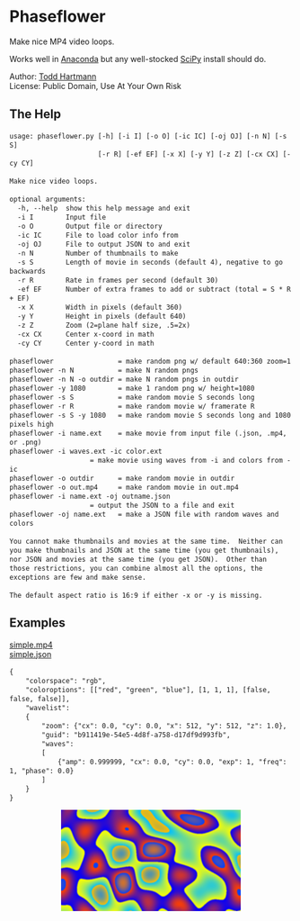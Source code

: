 # Phaseflower

Make nice MP4 video loops.

Works well in [Anaconda](https://www.anaconda.com/)
but any well-stocked [SciPy](https://scipy.org/) install should do.

Author: [Todd Hartmann](https://github.com/ToddHartmann)\
License:  Public Domain, Use At Your Own Risk

## The Help
```
usage: phaseflower.py [-h] [-i I] [-o O] [-ic IC] [-oj OJ] [-n N] [-s S]
                      [-r R] [-ef EF] [-x X] [-y Y] [-z Z] [-cx CX] [-cy CY]

Make nice video loops.

optional arguments:
  -h, --help  show this help message and exit
  -i I        Input file
  -o O        Output file or directory
  -ic IC      File to load color info from
  -oj OJ      File to output JSON to and exit
  -n N        Number of thumbnails to make
  -s S        Length of movie in seconds (default 4), negative to go backwards
  -r R        Rate in frames per second (default 30)
  -ef EF      Number of extra frames to add or subtract (total = S * R + EF)
  -x X        Width in pixels (default 360)
  -y Y        Height in pixels (default 640)
  -z Z        Zoom (2=plane half size, .5=2x)
  -cx CX      Center x-coord in math
  -cy CY      Center y-coord in math

phaseflower                = make random png w/ default 640:360 zoom=1
phaseflower -n N           = make N random pngs
phaseflower -n N -o outdir = make N random pngs in outdir
phaseflower -y 1080        = make 1 random png w/ height=1080
phaseflower -s S           = make random movie S seconds long
phaseflower -r R           = make random movie w/ framerate R
phaseflower -s S -y 1080   = make random movie S seconds long and 1080 pixels high
phaseflower -i name.ext    = make movie from input file (.json, .mp4, or .png)
phaseflower -i waves.ext -ic color.ext
                    = make movie using waves from -i and colors from -ic
phaseflower -o outdir      = make random movie in outdir
phaseflower -o out.mp4     = make random movie in out.mp4
phaseflower -i name.ext -oj outname.json
                    = output the JSON to a file and exit
phaseflower -oj name.ext   = make a JSON file with random waves and colors

You cannot make thumbnails and movies at the same time.  Neither can
you make thumbnails and JSON at the same time (you get thumbnails),
nor JSON and movies at the same time (you get JSON).  Other than
those restrictions, you can combine almost all the options, the
exceptions are few and make sense.

The default aspect ratio is 16:9 if either -x or -y is missing.
```
## Examples

[simple.mp4](https://www.youtube.com/watch?v=7Hb88SFlkUY)\
[simple.json](examples/simple.json)
```
{
    "colorspace": "rgb",
    "coloroptions": [["red", "green", "blue"], [1, 1, 1], [false, false, false]],
    "wavelist":
    {
        "zoom": {"cx": 0.0, "cy": 0.0, "x": 512, "y": 512, "z": 1.0},
        "guid": "b911419e-54e5-4d8f-a758-d17df9d993fb",
        "waves":
        [
            {"amp": 0.999999, "cx": 0.0, "cy": 0.0, "exp": 1, "freq": 1, "phase": 0.0}
        ]
    }
}
```

<p style="text-align:center;"><img src="examples/smrat.png" width="320"  alt="smrat" title="More Smarter"/></p>